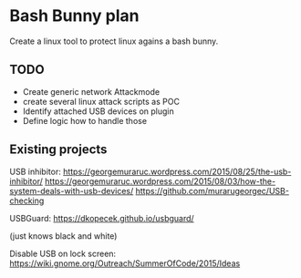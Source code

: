 # Bash Bunny plan

Create a linux tool to protect linux agains a bash bunny.

## TODO

- Create generic network Attackmode
- create several linux attack scripts as POC
- Identify attached USB devices on plugin
- Define logic how to handle those

## Existing projects

USB inhibitor:
https://georgemuraruc.wordpress.com/2015/08/25/the-usb-inhibitor/
https://georgemuraruc.wordpress.com/2015/08/03/how-the-system-deals-with-usb-devices/
https://github.com/murarugeorgec/USB-checking

USBGuard:
https://dkopecek.github.io/usbguard/

(just knows black and white)

Disable USB on lock screen:
https://wiki.gnome.org/Outreach/SummerOfCode/2015/Ideas
